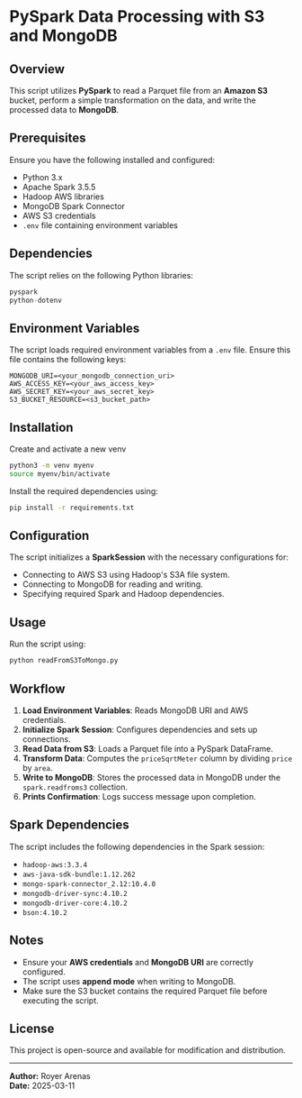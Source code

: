 # PySpark Data Processing with S3 and MongoDB

## Overview
This script utilizes **PySpark** to read a Parquet file from an **Amazon S3** bucket, perform a simple transformation on the data, and write the processed data to **MongoDB**.

## Prerequisites
Ensure you have the following installed and configured:

- Python 3.x
- Apache Spark 3.5.5
- Hadoop AWS libraries
- MongoDB Spark Connector
- AWS S3 credentials
- `.env` file containing environment variables

## Dependencies
The script relies on the following Python libraries:

```python
pyspark
python-dotenv
```

## Environment Variables
The script loads required environment variables from a `.env` file. Ensure this file contains the following keys:

```
MONGODB_URI=<your_mongodb_connection_uri>
AWS_ACCESS_KEY=<your_aws_access_key>
AWS_SECRET_KEY=<your_aws_secret_key>
S3_BUCKET_RESOURCE=<s3_bucket_path>
```

## Installation
Create and activate a new venv
```bash
python3 -m venv myenv
source myenv/bin/activate
```

Install the required dependencies using:

```bash
pip install -r requirements.txt
```

## Configuration
The script initializes a **SparkSession** with the necessary configurations for:
- Connecting to AWS S3 using Hadoop's S3A file system.
- Connecting to MongoDB for reading and writing.
- Specifying required Spark and Hadoop dependencies.

## Usage
Run the script using:

```bash
python readFromS3ToMongo.py
```

## Workflow
1. **Load Environment Variables**: Reads MongoDB URI and AWS credentials.
2. **Initialize Spark Session**: Configures dependencies and sets up connections.
3. **Read Data from S3**: Loads a Parquet file into a PySpark DataFrame.
4. **Transform Data**: Computes the `priceSqrtMeter` column by dividing `price` by `area`.
5. **Write to MongoDB**: Stores the processed data in MongoDB under the `spark.readfroms3` collection.
6. **Prints Confirmation**: Logs success message upon completion.

## Spark Dependencies
The script includes the following dependencies in the Spark session:
- `hadoop-aws:3.3.4`
- `aws-java-sdk-bundle:1.12.262`
- `mongo-spark-connector_2.12:10.4.0`
- `mongodb-driver-sync:4.10.2`
- `mongodb-driver-core:4.10.2`
- `bson:4.10.2`

## Notes
- Ensure your **AWS credentials** and **MongoDB URI** are correctly configured.
- The script uses **append mode** when writing to MongoDB.
- Make sure the S3 bucket contains the required Parquet file before executing the script.

## License
This project is open-source and available for modification and distribution.

---
**Author:** Royer Arenas  
**Date:** 2025-03-11


